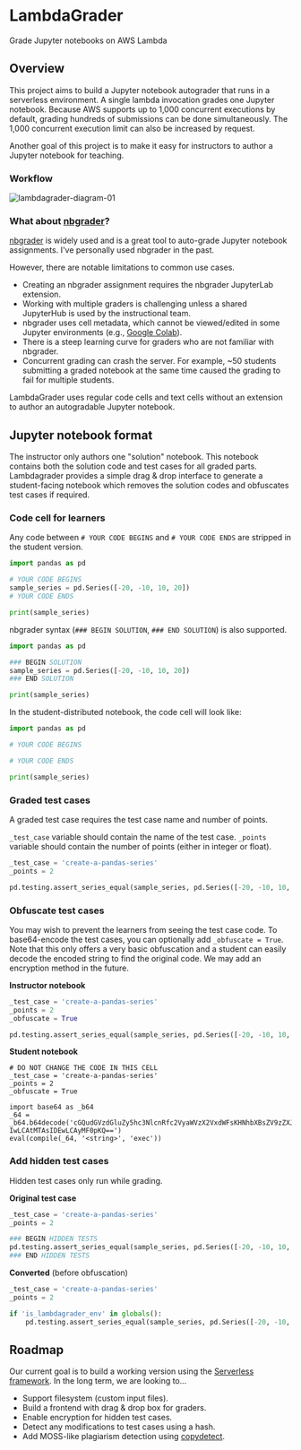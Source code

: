 # LambdaGrader

Grade Jupyter notebooks on AWS Lambda

## Overview

This project aims to build a Jupyter notebook autograder that runs in a serverless environment. A single lambda invocation grades one Jupyter notebook.
Because AWS supports up to 1,000 concurrent executions by default, grading hundreds of submissions can be done simultaneously. 
The 1,000 concurrent execution limit can also be increased by request.

Another goal of this project is to make it easy for instructors to author a Jupyter notebook for teaching. 

### Workflow

![lambdagrader-diagram-01](https://user-images.githubusercontent.com/1064036/217484470-ab7406ce-bc0b-46a5-bbb2-17bb5fa8a2c7.png)

### What about [nbgrader](https://github.com/jupyter/nbgrader)?

[nbgrader](https://github.com/jupyter/nbgrader) is widely used and is a great tool to auto-grade Jupyter notebook assignments. 
I've personally used nbgrader in the past.

However, there are notable limitations to common use cases.

- Creating an nbgrader assignment requires the nbgrader JupyterLab extension.
- Working with multiple graders is challenging unless a shared JupyterHub is used by the instructional team.
- nbgrader uses cell metadata, which cannot be viewed/edited in some Jupyter environments (e.g., [Google Colab](https://colab.research.google.com/)).
- There is a steep learning curve for graders who are not familiar with nbgrader.
- Concurrent grading can crash the server. For example, ~50 students submitting a graded notebook at the same time caused the grading to fail for multiple students.

LambdaGrader uses regular code cells and text cells without an extension to author an autogradable Jupyter notebook.

## Jupyter notebook format

The instructor only authors one "solution" notebook. This notebook contains both the solution code and test cases for all graded parts. Lambdagrader provides a simple drag & drop interface to generate a student-facing notebook which removes the solution codes and obfuscates test cases if required.

### Code cell for learners

Any code between `# YOUR CODE BEGINS` and `# YOUR CODE ENDS` are stripped in the student version.

```python
import pandas as pd

# YOUR CODE BEGINS
sample_series = pd.Series([-20, -10, 10, 20])
# YOUR CODE ENDS

print(sample_series)
```

nbgrader syntax (`### BEGIN SOLUTION`, `### END SOLUTION`) is also supported.

```python
import pandas as pd

### BEGIN SOLUTION
sample_series = pd.Series([-20, -10, 10, 20])
### END SOLUTION

print(sample_series)
```

In the student-distributed notebook, the code cell will look like:

```python
import pandas as pd

# YOUR CODE BEGINS

# YOUR CODE ENDS

print(sample_series)
```

### Graded test cases

A graded test case requires the test case name and number of points.

`_test_case` variable should contain the name of the test case.
`_points` variable should contain the number of points (either in integer or float).

```python
_test_case = 'create-a-pandas-series'
_points = 2

pd.testing.assert_series_equal(sample_series, pd.Series([-20, -10, 10, 20]))
```

### Obfuscate test cases

You may wish to prevent the learners from seeing the test case code. To base64-encode the test cases, you can optionally add `_obfuscate = True`.
Note that this only offers a very basic obfuscation and a student can easily decode the encoded string to find the original code.
We may add an encryption method in the future.

**Instructor notebook**

```python
_test_case = 'create-a-pandas-series'
_points = 2
_obfuscate = True

pd.testing.assert_series_equal(sample_series, pd.Series([-20, -10, 10, 20]))
```

**Student notebook**

```
# DO NOT CHANGE THE CODE IN THIS CELL
_test_case = 'create-a-pandas-series'
_points = 2
_obfuscate = True

import base64 as _b64
_64 = _b64.b64decode('cGQudGVzdGluZy5hc3NlcnRfc2VyaWVzX2VxdWFsKHNhbXBsZV9zZXJpZXMsIHBkLlNlcmllcyhbLT\
IwLCAtMTAsIDEwLCAyMF0pKQ==')
eval(compile(_64, '<string>', 'exec'))
```

### Add hidden test cases

Hidden test cases only run while grading.

**Original test case**

```python
_test_case = 'create-a-pandas-series'
_points = 2

### BEGIN HIDDEN TESTS
pd.testing.assert_series_equal(sample_series, pd.Series([-20, -10, 10, 20]))
### END HIDDEN TESTS
```

**Converted** (before obfuscation)

```python
_test_case = 'create-a-pandas-series'
_points = 2

if 'is_lambdagrader_env' in globals():
    pd.testing.assert_series_equal(sample_series, pd.Series([-20, -10, 10, 20]))
```

## Roadmap

Our current goal is to build a working version using the [Serverless framework](https://www.serverless.com/). In the long term, we are looking to...

- Support filesystem (custom input files).
- Build a frontend with drag & drop box for graders.
- Enable encryption for hidden test cases.
- Detect any modifications to test cases using a hash.
- Add MOSS-like plagiarism detection using [copydetect](https://github.com/blingenf/copydetect).
